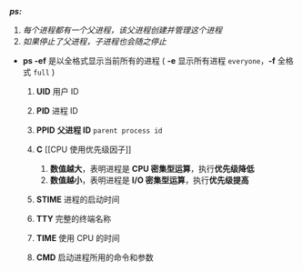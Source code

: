 ***ps:***    
1. *每个进程都有一个父进程，该父进程创建并管理这个进程*
2. *如果停止了父进程，子进程也会随之停止*


- **ps -ef** 是以全格式显示当前所有的进程
	( **-e** 显示所有进程 `everyone`，**-f** 全格式 `full` )
	1. **UID**        用户 ID
	2. **PID**        进程 ID
	
	3. **PPID**      **父进程 ID**    `parent process id`
	4. **C**            [[CPU 使用优先级因子]]
		1. **数值越大**，表明进程是 **CPU 密集型运算**，执行**优先级降低**
		2. **数值越小**，表明进程是 **I/O 密集型运算**，执行**优先级提高**
		
	5. **STIME**    进程的启动时间
	6. **TTY**        完整的终端名称
	7. **TIME**      使用 CPU 的时间
	8. **CMD**      启动进程所用的命令和参数


